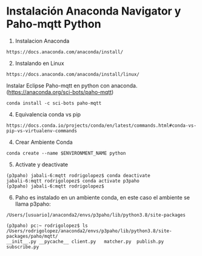 # Instalación Anaconda Navigator y Paho-mqtt Python


1. Instalacion Anaconda 

```
https://docs.anaconda.com/anaconda/install/
```

2. Instalando en Linux 

```
https://docs.anaconda.com/anaconda/install/linux/
```

Instalar Eclipse Paho-mqtt en python con anaconda. (https://anaconda.org/sci-bots/paho-mqtt)

```
conda install -c sci-bots paho-mqtt

```

4. Equivalencia conda vs pip

```
https://docs.conda.io/projects/conda/en/latest/commands.html#conda-vs-pip-vs-virtualenv-commands
```

4. Crear Ambiente Conda

```
conda create --name $ENVIRONMENT_NAME python

```

5. Activate y deactivate

```
(p3paho) jabali-6:mqtt rodrigolopez$ conda deactivate
jabali-6:mqtt rodrigolopez$ conda activate p3paho
(p3paho) jabali-6:mqtt rodrigolopez$ 
```

6. Paho es instalado en un ambiente conda, en este caso el ambiente se llama p3paho:

```
/Users/[usuario]/anaconda2/envs/p3paho/lib/python3.8/site-packages

(p3paho) pc:~ rodrigolopez$ ls /Users/rodrigolopez/anaconda2/envs/p3paho/lib/python3.8/site-packages/paho/mqtt/
__init__.py	__pycache__	client.py	matcher.py	publish.py	subscribe.py

```



